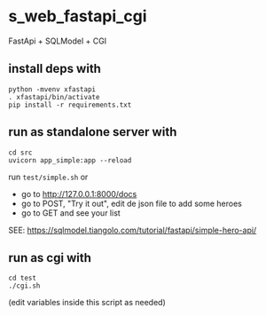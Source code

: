 # s_web_fastapi_cgi
FastApi + SQLModel + CGI

## install deps with

~~~
python -mvenv xfastapi
. xfastapi/bin/activate
pip install -r requirements.txt
~~~

## run as standalone server with

~~~
cd src
uvicorn app_simple:app --reload
~~~

run `test/simple.sh` or

* go to http://127.0.0.1:8000/docs
* go to POST, "Try it out", edit de json file to add some heroes
* go to GET and see your list


SEE: https://sqlmodel.tiangolo.com/tutorial/fastapi/simple-hero-api/

## run as cgi with

~~~
cd test
./cgi.sh
~~~

(edit variables inside this script as needed)


